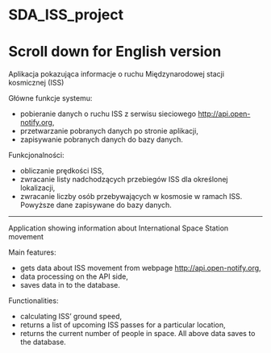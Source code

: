 # SDA_ISS_project
# Scroll down for English version

Aplikacja pokazująca informacje o ruchu Międzynarodowej stacji kosmicznej (ISS) 

Główne funkcje systemu: 
- pobieranie danych o ruchu ISS z serwisu sieciowego http://api.open-notify.org, 
- przetwarzanie pobranych danych po stronie aplikacji, 
- zapisywanie pobranych danych do bazy danych. 

Funkcjonalności: 
- obliczanie prędkości ISS, 
- zwracanie listy nadchodzących przebiegów ISS dla określonej lokalizacji, 
- zwracanie liczby osób przebywających w kosmosie w ramach ISS. 
Powyższe dane zapisywane do bazy danych. 

 ---------------------------------------------------------------------------------
Application showing information about International Space Station movement 

Main features: 
- gets data about ISS movement from webpage http://api.open-notify.org, 
- data processing on the API side, 
- saves data in to the database. 

Functionalities: 
- calculating ISS’ ground speed, 
- returns a list of upcoming ISS passes for a particular location, 
- returns the current number of people in space. 
All above data saves to the database. 

